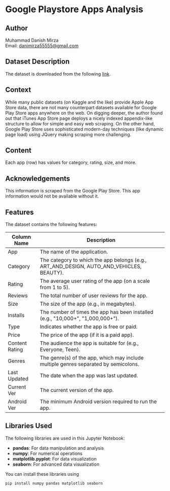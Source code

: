 # Google Playstore Apps Analysis

## Author
Muhammad Danish Mirza  
Email: [danimirza55555@gmail.com](mailto:danimirza55555@gmail.com)

## Dataset Description
The dataset is downloaded from the following [link](https://www.kaggle.com/datasets/lava18/google-play-store-apps/).

## Context
While many public datasets (on Kaggle and the like) provide Apple App Store data, there are not many counterpart datasets available for Google Play Store apps anywhere on the web. On digging deeper, the author found out that iTunes App Store page deploys a nicely indexed appendix-like structure to allow for simple and easy web scraping. On the other hand, Google Play Store uses sophisticated modern-day techniques (like dynamic page load) using JQuery making scraping more challenging.

## Content
Each app (row) has values for category, rating, size, and more.

## Acknowledgements
This information is scraped from the Google Play Store. This app information would not be available without it.

## Features
The dataset contains the following features:

| Column Name       | Description                                                                 |
|-------------------|-----------------------------------------------------------------------------|
| App               | The name of the application.                                                |
| Category          | The category to which the app belongs (e.g., ART_AND_DESIGN, AUTO_AND_VEHICLES, BEAUTY). |
| Rating            | The average user rating of the app (on a scale from 1 to 5).               |
| Reviews           | The total number of user reviews for the app.                              |
| Size              | The size of the app (e.g., in megabytes).                                 |
| Installs          | The number of times the app has been installed (e.g., "10,000+", "1,000,000+"). |
| Type              | Indicates whether the app is free or paid.                                 |
| Price             | The price of the app (if it is a paid app).                               |
| Content Rating    | The audience the app is suitable for (e.g., Everyone, Teen).              |
| Genres            | The genre(s) of the app, which may include multiple genres separated by semicolons. |
| Last Updated      | The date when the app was last updated.                                   |
| Current Ver       | The current version of the app.                                           |
| Android Ver       | The minimum Android version required to run the app.                      |

## Libraries Used
The following libraries are used in this Jupyter Notebook:

- **pandas**: For data manipulation and analysis
- **numpy**: For numerical operations
- **matplotlib.pyplot**: For data visualization
- **seaborn**: For advanced data visualization

You can install these libraries using 
```bash
pip install numpy pandas matplotlib seaborn
 
